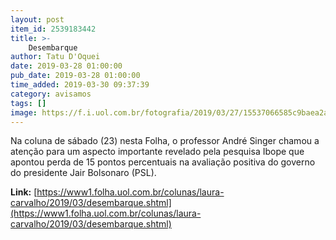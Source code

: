 ```yaml
---
layout: post
item_id: 2539183442
title: >-
    Desembarque
author: Tatu D'Oquei
date: 2019-03-28 01:00:00
pub_date: 2019-03-28 01:00:00
time_added: 2019-03-30 09:37:39
category: avisamos
tags: []
image: https://f.i.uol.com.br/fotografia/2019/03/27/15537066585c9baea2a4993_1553706658_3x2_lg.jpg
---
```


Na coluna de sábado (23) nesta Folha, o professor André Singer chamou a atenção para um aspecto importante revelado pela pesquisa Ibope que apontou perda de 15 pontos percentuais na avaliação positiva do governo do presidente Jair Bolsonaro (PSL).

**Link:** [https://www1.folha.uol.com.br/colunas/laura-carvalho/2019/03/desembarque.shtml](https://www1.folha.uol.com.br/colunas/laura-carvalho/2019/03/desembarque.shtml)

